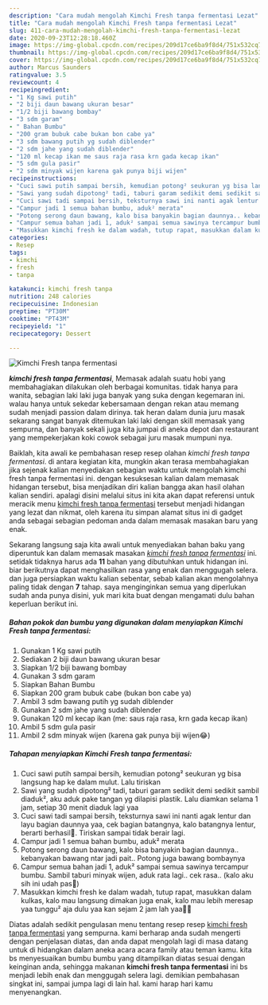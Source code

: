 ```yaml
---
description: "Cara mudah mengolah Kimchi Fresh tanpa fermentasi Lezat"
title: "Cara mudah mengolah Kimchi Fresh tanpa fermentasi Lezat"
slug: 411-cara-mudah-mengolah-kimchi-fresh-tanpa-fermentasi-lezat
date: 2020-09-23T12:28:18.460Z
image: https://img-global.cpcdn.com/recipes/209d17ce6ba9f8d4/751x532cq70/kimchi-fresh-tanpa-fermentasi-foto-resep-utama.jpg
thumbnail: https://img-global.cpcdn.com/recipes/209d17ce6ba9f8d4/751x532cq70/kimchi-fresh-tanpa-fermentasi-foto-resep-utama.jpg
cover: https://img-global.cpcdn.com/recipes/209d17ce6ba9f8d4/751x532cq70/kimchi-fresh-tanpa-fermentasi-foto-resep-utama.jpg
author: Marcus Saunders
ratingvalue: 3.5
reviewcount: 4
recipeingredient:
- "1 Kg sawi putih"
- "2 biji daun bawang ukuran besar"
- "1/2 biji bawang bombay"
- "3 sdm garam"
- " Bahan Bumbu"
- "200 gram bubuk cabe bukan bon cabe ya"
- "3 sdm bawang putih yg sudah diblender"
- "2 sdm jahe yang sudah diblender"
- "120 ml kecap ikan me saus raja rasa krn gada kecap ikan"
- "5 sdm gula pasir"
- "2 sdm minyak wijen karena gak punya biji wijen"
recipeinstructions:
- "Cuci sawi putih sampai bersih, kemudian potong² seukuran yg bisa langsung hap ke dalam mulut. Lalu tiriskan"
- "Sawi yang sudah dipotong² tadi, taburi garam sedikit demi sedikit sambil diaduk², aku aduk pake tangan yg dilapisi plastik. Lalu diamkan selama 1 jam, setiap 30 menit diaduk lagi yaa"
- "Cuci sawi tadi sampai bersih, teksturnya sawi ini nanti agak lentur dan layu bagian daunnya yaa, cek bagian batangnya, kalo batangnya lentur, berarti berhasil💖. Tiriskan sampai tidak berair lagi."
- "Campur jadi 1 semua bahan bumbu, aduk² merata"
- "Potong serong daun bawang, kalo bisa banyakin bagian daunnya.. kebanyakan bawang ntar jadi pait.. Potong juga bawang bombaynya"
- "Campur semua bahan jadi 1, aduk² sampai semua sawinya tercampur bumbu. Sambil taburi minyak wijen, aduk rata lagi.. cek rasa.. (kalo aku sih ini udah pas💖)"
- "Masukkan kimchi fresh ke dalam wadah, tutup rapat, masukkan dalam kulkas, kalo mau langsung dimakan juga enak, kalo mau lebih meresap yaa tunggu² aja dulu yaa kan sejam 2 jam lah yaa🤣🤣"
categories:
- Resep
tags:
- kimchi
- fresh
- tanpa

katakunci: kimchi fresh tanpa 
nutrition: 248 calories
recipecuisine: Indonesian
preptime: "PT30M"
cooktime: "PT43M"
recipeyield: "1"
recipecategory: Dessert

---
```



![Kimchi Fresh tanpa fermentasi](https://img-global.cpcdn.com/recipes/209d17ce6ba9f8d4/751x532cq70/kimchi-fresh-tanpa-fermentasi-foto-resep-utama.jpg)

<b><i>kimchi fresh tanpa fermentasi</i></b>, Memasak adalah suatu hobi yang membahagiakan dilakukan oleh berbagai komunitas. tidak hanya para wanita, sebagian laki laki juga banyak yang suka dengan kegemaran ini. walau hanya untuk sekedar kebersamaan dengan rekan atau memang sudah menjadi passion dalam dirinya. tak heran dalam dunia juru masak sekarang sangat banyak ditemukan laki laki dengan skill memasak yang sempurna, dan banyak sekali juga kita jumpai di aneka depot dan restaurant yang mempekerjakan koki cowok sebagai juru masak mumpuni nya.



Baiklah, kita awali ke pembahasan resep resep olahan <i>kimchi fresh tanpa fermentasi</i>. di antara kegiatan kita, mungkin akan terasa membahagiakan jika sejenak kalian menyediakan sebagian waktu untuk mengolah kimchi fresh tanpa fermentasi ini. dengan kesuksesan kalian dalam memasak hidangan tersebut, bisa menjadikan diri kalian bangga akan hasil olahan kalian sendiri. apalagi disini melalui situs ini kita akan dapat referensi untuk meracik menu <u>kimchi fresh tanpa fermentasi</u> tersebut menjadi hidangan yang lezat dan nikmat, oleh karena itu simpan alamat situs ini di gadget anda sebagai sebagian pedoman anda dalam memasak masakan baru yang enak.


Sekarang langsung saja kita awali untuk menyediakan bahan baku yang diperuntuk kan dalam memasak masakan <u><i>kimchi fresh tanpa fermentasi</i></u> ini. setidak tidaknya harus ada <b>11</b> bahan yang dibutuhkan untuk hidangan ini. biar berikutnya dapat menghasilkan rasa yang enak dan menggugah selera. dan juga persiapkan waktu kalian sebentar, sebab kalian akan mengolahnya paling tidak dengan <b>7</b> tahap. saya menginginkan semua yang diperlukan sudah anda punya disini, yuk mari kita buat dengan mengamati dulu bahan keperluan berikut ini.

<!--inarticleads1-->

##### Bahan pokok dan bumbu yang digunakan dalam menyiapkan Kimchi Fresh tanpa fermentasi:

1. Gunakan 1 Kg sawi putih
1. Sediakan 2 biji daun bawang ukuran besar
1. Siapkan 1/2 biji bawang bombay
1. Gunakan 3 sdm garam
1. Siapkan  Bahan Bumbu
1. Siapkan 200 gram bubuk cabe (bukan bon cabe ya)
1. Ambil 3 sdm bawang putih yg sudah diblender
1. Gunakan 2 sdm jahe yang sudah diblender
1. Gunakan 120 ml kecap ikan (me: saus raja rasa, krn gada kecap ikan)
1. Ambil 5 sdm gula pasir
1. Ambil 2 sdm minyak wijen (karena gak punya biji wijen😂)




<!--inarticleads2-->

##### Tahapan menyiapkan Kimchi Fresh tanpa fermentasi:

1. Cuci sawi putih sampai bersih, kemudian potong² seukuran yg bisa langsung hap ke dalam mulut. Lalu tiriskan
1. Sawi yang sudah dipotong² tadi, taburi garam sedikit demi sedikit sambil diaduk², aku aduk pake tangan yg dilapisi plastik. Lalu diamkan selama 1 jam, setiap 30 menit diaduk lagi yaa
1. Cuci sawi tadi sampai bersih, teksturnya sawi ini nanti agak lentur dan layu bagian daunnya yaa, cek bagian batangnya, kalo batangnya lentur, berarti berhasil💖. Tiriskan sampai tidak berair lagi.
1. Campur jadi 1 semua bahan bumbu, aduk² merata
1. Potong serong daun bawang, kalo bisa banyakin bagian daunnya.. kebanyakan bawang ntar jadi pait.. Potong juga bawang bombaynya
1. Campur semua bahan jadi 1, aduk² sampai semua sawinya tercampur bumbu. Sambil taburi minyak wijen, aduk rata lagi.. cek rasa.. (kalo aku sih ini udah pas💖)
1. Masukkan kimchi fresh ke dalam wadah, tutup rapat, masukkan dalam kulkas, kalo mau langsung dimakan juga enak, kalo mau lebih meresap yaa tunggu² aja dulu yaa kan sejam 2 jam lah yaa🤣🤣




Diatas adalah sedikit pengulasan menu tentang resep resep <u>kimchi fresh tanpa fermentasi</u> yang sempurna. kami berharap anda sudah mengerti dengan penjelasan diatas, dan anda dapat mengolah lagi di masa datang untuk di hidangkan dalam aneka acara acara family atau teman kamu. kita bs menyesuaikan bumbu bumbu yang ditampilkan diatas sesuai dengan keinginan anda, sehingga makanan <b>kimchi fresh tanpa fermentasi</b> ini bs menjadi lebih enak dan menggugah selera lagi. demikian pembahasan singkat ini, sampai jumpa lagi di lain hal. kami harap hari kamu menyenangkan.
